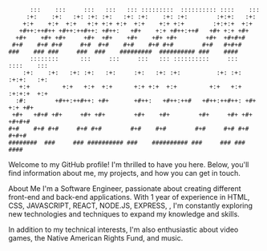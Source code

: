 ```
      :::    :::     :::   :::   ::: :::::::::  :::::::::: ::::    :::           
     :+:    :+:   :+: :+: :+:   :+: :+:    :+: :+:        :+:+:   :+:            
    +:+    +:+  +:+   +:+ +:+ +:+  +:+    +:+ +:+        :+:+:+  +:+             
   +#++:++#++ +#++:++#++: +#++:   +#+    +:+ +#++:++#   +#+ +:+ +#+              
  +#+    +#+ +#+     +#+  +#+    +#+    +#+ +#+        +#+  +#+#+#               
 #+#    #+# #+#     #+#  #+#    #+#    #+# #+#        #+#   #+#+#                
###    ### ###     ###  ###    #########  ########## ###    ####                 
      ::::::::      :::     :::     :::   ::: ::::::::::     :::     ::::    ::: 
    :+:    :+:   :+: :+:   :+:     :+:   :+: :+:          :+: :+:   :+:+:   :+:  
   +:+         +:+   +:+  +:+      +:+ +:+  +:+         +:+   +:+  :+:+:+  +:+   
  :#:        +#++:++#++: +#+       +#++:   +#++:++#   +#++:++#++: +#+ +:+ +#+    
 +#+   +#+# +#+     +#+ +#+        +#+    +#+        +#+     +#+ +#+  +#+#+#     
#+#    #+# #+#     #+# #+#        #+#    #+#        #+#     #+# #+#   #+#+#      
########  ###     ### ########## ###    ########## ###     ### ###    ####      

```


Welcome to my GitHub profile! I'm thrilled to have you here. Below, you'll find information about me, my projects, and how you can get in touch.

About Me
I'm a Software Engineer, passionate about creating different front-end and back-end applications. With 1 year of experience in HTML, CSS, JAVASCRIPT, REACT, NODE.JS, EXPRESS, , I'm constantly exploring new technologies and techniques to expand my knowledge and skills.

In addition to my technical interests, I'm also enthusiastic about video games, the Native American Rights Fund, and music.
